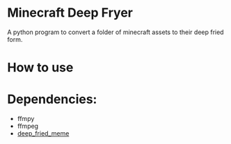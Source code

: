 # Minecraft Deep Fryer
 A python program to convert a folder of minecraft assets to their deep fried form.

# How to use
 # Dependencies:
   - ffmpy
   - ffmpeg
   - [deep_fried_meme](https://github.com/dinhanhx/deep_fried_meme)
 
